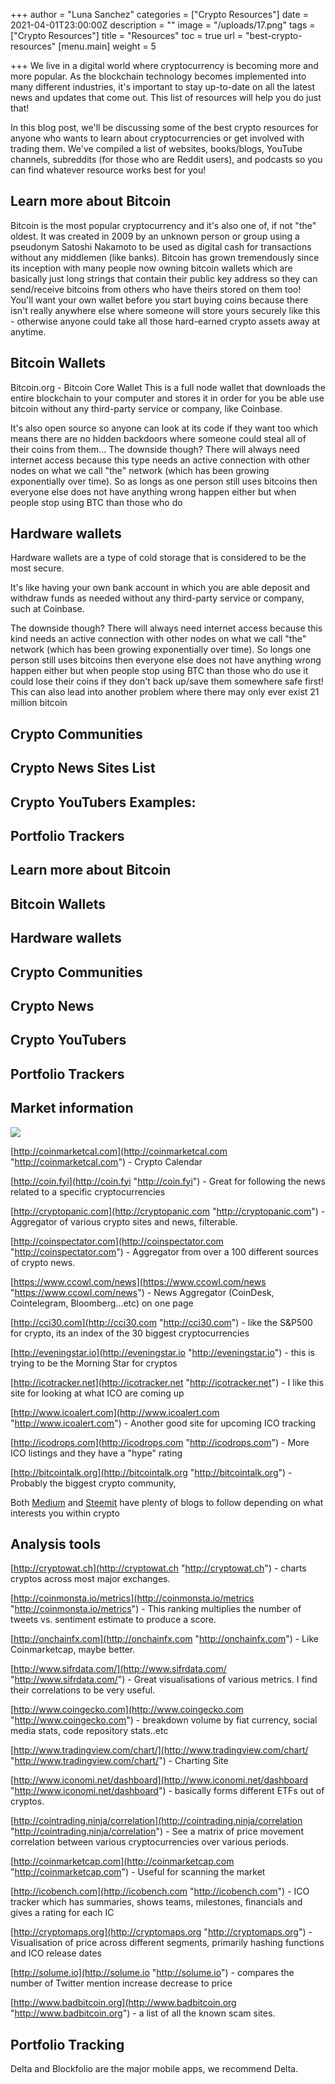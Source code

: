 +++
author = "Luna Sanchez"
categories = ["Crypto Resources"]
date = 2021-04-01T23:00:00Z
description = ""
image = "/uploads/17.png"
tags = ["Crypto Resources"]
title = "Resources"
toc = true
url = "best-crypto-resources"
[menu.main]
weight = 5

+++
We live in a digital world where cryptocurrency is becoming more and more popular. As the blockchain technology becomes implemented into many different industries, it's important to stay up-to-date on all the latest news and updates that come out. This list of resources will help you do just that!

In this blog post, we'll be discussing some of the best crypto resources for anyone who wants to learn about cryptocurrencies or get involved with trading them. We've compiled a list of websites, books/blogs, YouTube channels, subreddits (for those who are Reddit users), and podcasts so you can find whatever resource works best for you!

## Learn more about Bitcoin

Bitcoin is the most popular cryptocurrency and it's also one of, if not "the" oldest. It was created in 2009 by an unknown person or group using a pseudonym Satoshi Nakamoto to be used as digital cash for transactions without any middlemen (like banks). Bitcoin has grown tremendously since its inception with many people now owning bitcoin wallets which are basically just long strings that contain their public key address so they can send/receive bitcoins from others who have theirs stored on them too! You'll want your own wallet before you start buying coins because there isn't really anywhere else where someone will store yours securely like this - otherwise anyone could take all those hard-earned crypto assets away at anytime.

## Bitcoin Wallets

Bitcoin.org - Bitcoin Core Wallet This is a full node wallet that downloads the entire blockchain to your computer and stores it in order for you be able use bitcoin without any third-party service or company, like Coinbase.

It's also open source so anyone can look at its code if they want too which means there are no hidden backdoors where someone could steal all of their coins from them... The downside though? There will always need internet access because this type needs an active connection with other nodes on what we call "the" network (which has been growing exponentially over time). So as longs as one person still uses bitcoins then everyone else does not have anything wrong happen either but when people stop using BTC than those who do

## Hardware wallets

Hardware wallets are a type of cold storage that is considered to be the most secure.

It's like having your own bank account in which you are able deposit and withdraw funds as needed without any third-party service or company, such at Coinbase.

The downside though? There will always need internet access because this kind needs an active connection with other nodes on what we call "the" network (which has been growing exponentially over time). So longs one person still uses bitcoins then everyone else does not have anything wrong happen either but when people stop using BTC than those who do use it could lose their coins if they don't back up/save them somewhere safe first! This can also lead into another problem where there may only ever exist 21 million bitcoin

## Crypto Communities

## Crypto News Sites List

## Crypto YouTubers Examples:

## Portfolio Trackers

## Learn more about Bitcoin

## Bitcoin Wallets

## Hardware wallets

## Crypto Communities

## Crypto News

## Crypto YouTubers

## Portfolio Trackers

## **Market information**

![](/uploads/18.png)

[http://coinmarketcal.com](http://coinmarketcal.com "http://coinmarketcal.com") - Crypto Calendar

[http://coin.fyi](http://coin.fyi "http://coin.fyi") - Great for following the news related to a specific cryptocurrencies

[http://cryptopanic.com](http://cryptopanic.com "http://cryptopanic.com") -  Aggregator of various crypto sites and news, filterable.

[http://coinspectator.com](http://coinspectator.com "http://coinspectator.com") -  Aggregator from over a 100 different sources of crypto news.

[https://www.ccowl.com/news](https://www.ccowl.com/news "https://www.ccowl.com/news") - News Aggregator (CoinDesk, Cointelegram, Bloomberg...etc) on one page

[http://cci30.com](http://cci30.com "http://cci30.com") - like the S&P500 for crypto, its an index of the 30 biggest cryptocurrencies

[http://eveningstar.io](http://eveningstar.io "http://eveningstar.io") - this is trying to be the Morning Star for cryptos

[http://icotracker.net](http://icotracker.net "http://icotracker.net") - I like this site for looking at what ICO are coming up

[http://www.icoalert.com](http://www.icoalert.com "http://www.icoalert.com") - Another good site for upcoming ICO tracking

[http://icodrops.com](http://icodrops.com "http://icodrops.com") - More ICO listings and they have a "hype" rating

[http://bitcointalk.org](http://bitcointalk.org "http://bitcointalk.org") - Probably the biggest crypto community,

Both [Medium](http://medium.com/topic/cryptocurrency) and [Steemit](http://steemit.com/trending/cryptocurrency) have plenty of blogs to follow depending on what interests you within crypto

## **Analysis tools**

[http://cryptowat.ch](http://cryptowat.ch "http://cryptowat.ch") - charts cryptos across most major exchanges.

[http://coinmonsta.io/metrics](http://coinmonsta.io/metrics "http://coinmonsta.io/metrics") - This ranking multiplies the number of tweets vs. sentiment estimate to produce a score.

[http://onchainfx.com](http://onchainfx.com "http://onchainfx.com") - Like Coinmarketcap, maybe better.

[http://www.sifrdata.com/](http://www.sifrdata.com/ "http://www.sifrdata.com/") - Great visualisations of various metrics. I find their correlations to be very useful.

[http://www.coingecko.com](http://www.coingecko.com "http://www.coingecko.com") - breakdown volume by fiat currency, social media stats, code repository stats..etc

[http://www.tradingview.com/chart/](http://www.tradingview.com/chart/ "http://www.tradingview.com/chart/") - Charting Site

[http://www.iconomi.net/dashboard](http://www.iconomi.net/dashboard "http://www.iconomi.net/dashboard") - basically forms different ETFs out of cryptos. 

[http://cointrading.ninja/correlation](http://cointrading.ninja/correlation "http://cointrading.ninja/correlation") - See a matrix of price movement correlation between various cryptocurrencies over various periods.

[http://coinmarketcap.com](http://coinmarketcap.com "http://coinmarketcap.com") - Useful for scanning the market

[http://icobench.com](http://icobench.com "http://icobench.com") - ICO tracker which has summaries, shows teams, milestones, financials and gives a rating for each IC

[http://cryptomaps.org](http://cryptomaps.org "http://cryptomaps.org") - Visualisation of price across different segments, primarily hashing functions and ICO release dates

[http://solume.io](http://solume.io "http://solume.io") - compares the number of Twitter mention increase decrease to price

[http://www.badbitcoin.org](http://www.badbitcoin.org "http://www.badbitcoin.org") - a list of all the known scam sites. 

## **Portfolio Tracking**

Delta and Blockfolio are the major mobile apps, we  recommend Delta.